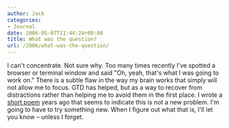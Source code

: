 ```yaml
---
author: Jack
categories:
- Journal
date: 2006-05-07T11:44:24+00:00
title: What was the question?
url: /2006/what-was-the-question/
---
```


I can't concentrate. Not sure why. Too many times recently I've spotted a browser or terminal window and said "Oh, yeah, that's what I was going to work on." There is a subtle flaw in the way my brain works that simply will not allow me to focus. GTD has helped, but as a way to recover from distractions rather than helping me to avoid them in the first place. I wrote a [short poem][1] years ago that seems to indicate this is not a new problem. I'm going to have to try something new. When I figure out what that is, I'll let you know &#8211; unless I forget. 

[1]: <http://jackbaty.com/2004/05/15/im-sorry/>